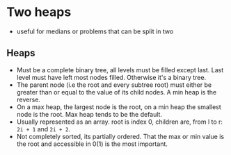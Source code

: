 # Two heaps
- useful for medians or problems that can be split in two

## Heaps
- Must be a complete binary tree, all levels must be filled except last. Last level must have left most nodes filled. Otherwise it's a binary tree.
- The parent node (i.e the root and every subtree root) must either be greater than or equal to the value of its child nodes. A min heap is the reverse.
- On a max heap, the largest node is the root, on a min heap the smallest node is the root. Max heap tends to be the default.
- Usually represented as an array. root is index 0, children are, from l to r: `2i + 1` and `2i + 2`.
- Not completely sorted, its partially ordered. That the max or min value is the root and accessible in 0(1) is the most important.

